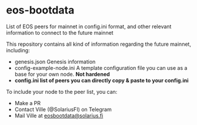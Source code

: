 # eos-bootdata
List of EOS peers for mainnet in config.ini format, and other relevant information to connect to the future mainnet

This repository contains all kind of information regarding the future mainnet, including:
* genesis.json Genesis information
* config-example-node.ini A template configuration file you can use as a base for your own node. **Not hardened**
* **config.ini list of peers you can directly copy & paste to your config.ini**

To include your node to the peer list, you can:
* Make a PR
* Contact Ville (@SolariusFI) on Telegram
* Mail Ville at eosbootdata@solarius.fi
